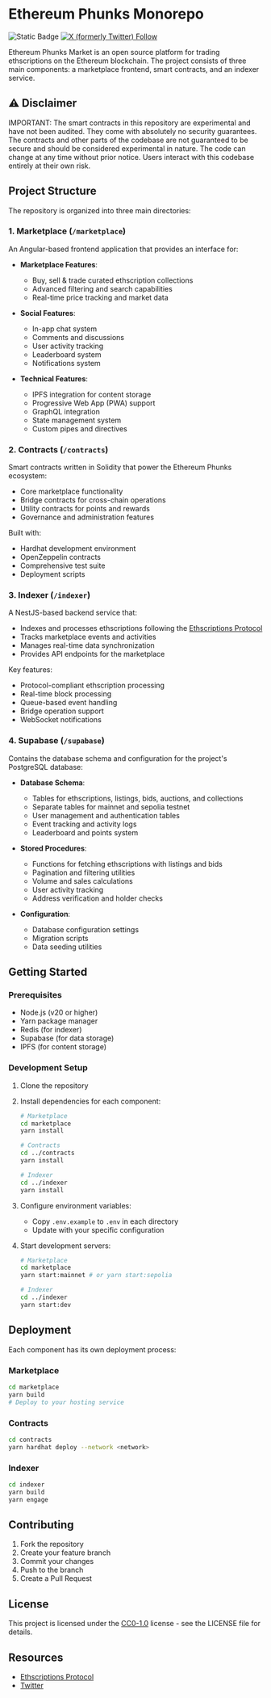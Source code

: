 # Ethereum Phunks Monorepo

![Static Badge](https://img.shields.io/badge/100%25-PHUNKY-green) [![X (formerly Twitter) Follow](https://img.shields.io/twitter/follow/etherphunks?style=social)](https://twitter.com/etherphunks)

Ethereum Phunks Market is an open source platform for trading ethscriptions on the Ethereum blockchain. The project consists of three main components: a marketplace frontend, smart contracts, and an indexer service.

## ⚠️ Disclaimer

IMPORTANT: The smart contracts in this repository are experimental and have not been audited. They come with absolutely no security guarantees. The contracts and other parts of the codebase are not guaranteed to be secure and should be considered experimental in nature. The code can change at any time without prior notice. Users interact with this codebase entirely at their own risk.

## Project Structure

The repository is organized into three main directories:

### 1. Marketplace (`/marketplace`)
An Angular-based frontend application that provides an interface for:

- **Marketplace Features**:
  - Buy, sell & trade curated ethscription collections
  - Advanced filtering and search capabilities
  - Real-time price tracking and market data

- **Social Features**:
  - In-app chat system
  - Comments and discussions
  - User activity tracking
  - Leaderboard system
  - Notifications system

- **Technical Features**:
  - IPFS integration for content storage
  - Progressive Web App (PWA) support
  - GraphQL integration
  - State management system
  - Custom pipes and directives

### 2. Contracts (`/contracts`)
Smart contracts written in Solidity that power the Ethereum Phunks ecosystem:
- Core marketplace functionality
- Bridge contracts for cross-chain operations
- Utility contracts for points and rewards
- Governance and administration features

Built with:
- Hardhat development environment
- OpenZeppelin contracts
- Comprehensive test suite
- Deployment scripts

### 3. Indexer (`/indexer`)
A NestJS-based backend service that:
- Indexes and processes ethscriptions following the [Ethscriptions Protocol](https://ethscriptions.com)
- Tracks marketplace events and activities
- Manages real-time data synchronization
- Provides API endpoints for the marketplace

Key features:
- Protocol-compliant ethscription processing
- Real-time block processing
- Queue-based event handling
- Bridge operation support
- WebSocket notifications

### 4. Supabase (`/supabase`)
Contains the database schema and configuration for the project's PostgreSQL database:

- **Database Schema**:
  - Tables for ethscriptions, listings, bids, auctions, and collections
  - Separate tables for mainnet and sepolia testnet
  - User management and authentication tables
  - Event tracking and activity logs
  - Leaderboard and points system

- **Stored Procedures**:
  - Functions for fetching ethscriptions with listings and bids
  - Pagination and filtering utilities
  - Volume and sales calculations
  - User activity tracking
  - Address verification and holder checks

- **Configuration**:
  - Database configuration settings
  - Migration scripts
  - Data seeding utilities

## Getting Started

### Prerequisites
- Node.js (v20 or higher)
- Yarn package manager
- Redis (for indexer)
- Supabase (for data storage)
- IPFS (for content storage)

### Development Setup

1. Clone the repository
2. Install dependencies for each component:
   ```bash
   # Marketplace
   cd marketplace
   yarn install

   # Contracts
   cd ../contracts
   yarn install

   # Indexer
   cd ../indexer
   yarn install
   ```

3. Configure environment variables:
   - Copy `.env.example` to `.env` in each directory
   - Update with your specific configuration

4. Start development servers:
   ```bash
   # Marketplace
   cd marketplace
   yarn start:mainnet # or yarn start:sepolia

   # Indexer
   cd ../indexer
   yarn start:dev
   ```

## Deployment

Each component has its own deployment process:

### Marketplace
```bash
cd marketplace
yarn build
# Deploy to your hosting service
```

### Contracts
```bash
cd contracts
yarn hardhat deploy --network <network>
```

### Indexer
```bash
cd indexer
yarn build
yarn engage
```

## Contributing

1. Fork the repository
2. Create your feature branch
3. Commit your changes
4. Push to the branch
5. Create a Pull Request

## License

This project is licensed under the [CC0-1.0](https://creativecommons.org/publicdomain/zero/1.0/) license - see the LICENSE file for details.

## Resources

- [Ethscriptions Protocol](https://ethscriptions.com)
- [Twitter](https://twitter.com/etherphunks)
